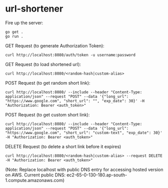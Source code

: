 # url-shortener

Fire up the server:
```
go get .
go run .
```

GET Request (to generate Authorization Token):
```
curl http://localhost:8080/auth/token -u username:password
```

GET Request (to load shortened url):
```
curl http://localhost:8080/<random-hash|custom-alias>
```

POST Request (to get random short link):
```
curl http://localhost:8080/ --include --header "Content-Type: application/json" --request "POST" --data '{"long_url": "https://www.google.com", "short_url": "", "exp_date": 30}' -H "Authorization: Bearer <auth_token>"
```

POST Request (to get custom short link):
```
curl http://localhost:8080/ --include --header "Content-Type: application/json" --request "POST" --data '{"long_url": "https://www.google.com", "short_url": "custom-text", "exp_date": 30}' -H "Authorization: Bearer <auth_token>"
```

DELETE Request (to delete a short link before it expires)
```
curl http://localhost:8080/<random-hash|custom-alias> --request DELETE -H "Authorization: Bearer <auth_token>"
```

(Note: Replace localhost with public DNS entry for accessing hosted version on AWS. Current public DNS: ec2-65-0-130-180.ap-south-1.compute.amazonaws.com)
